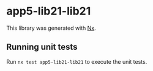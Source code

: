 # app5-lib21-lib21

This library was generated with [Nx](https://nx.dev).

## Running unit tests

Run `nx test app5-lib21-lib21` to execute the unit tests.
